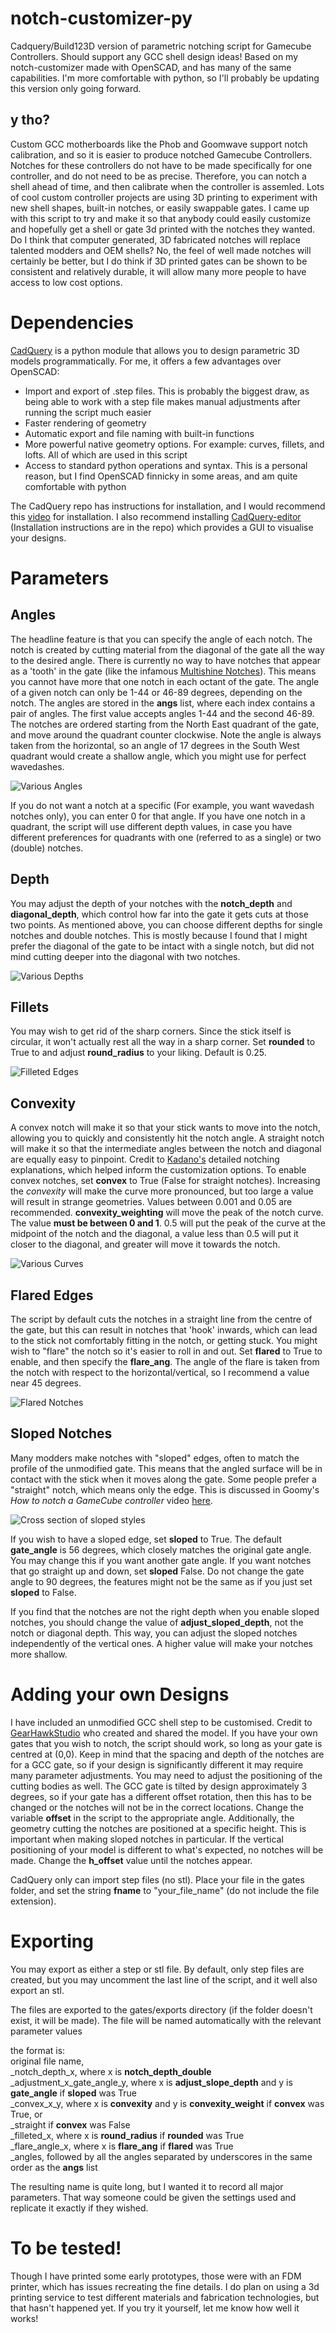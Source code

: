 # notch-customizer-py
Cadquery/Build123D version of parametric notching script for Gamecube Controllers. Should support any GCC shell design ideas!
Based on my notch-customizer made with OpenSCAD, and has many of the same capabilities. I'm more comfortable with python, so I'll probably be updating this version only going forward.

## y tho?
Custom GCC motherboards like the Phob and Goomwave support notch calibration, and so it is easier to produce notched Gamecube Controllers. Notches for these controllers do not have to be made specifically for one controller, and do not need to be as precise. Therefore, you can notch a shell ahead of time, and then calibrate when the controller is assemled. Lots of cool custom controller projects are using 3D printing to experiment with new shell shapes, built-in notches, or easily swappable gates. I came up with this script to try and make it so that anybody could easily customize and hopefully get a shell or gate 3d printed with the notches they wanted. Do I think that computer generated, 3D fabricated notches will replace talented modders and OEM shells? No, the feel of well made notches will certainly be better, but I do think if 3D printed gates can be shown to be consistent and relatively durable, it will allow many more people to have access to low cost options.

# Dependencies
[CadQuery](https://github.com/CadQuery/cadquery) is a python module that allows you to design parametric 3D models programmatically. For me, it offers a few advantages over OpenSCAD:
- Import and export of .step files. This is probably the biggest draw, as being able to work with a step file makes manual adjustments after running the script much easier
- Faster rendering of geometry
- Automatic export and file naming with built-in functions
- More powerful native geometry options. For example: curves, fillets, and lofts. All of which are used in this script
- Access to standard python operations and syntax. This is a personal reason, but I find OpenSCAD finnicky in some areas, and am quite comfortable with python

The CadQuery repo has instructions for installation, and I would recommend this [video](https://www.youtube.com/watch?v=3Tg_RJhqZRg) for installation. I also recommend installing [CadQuery-editor](https://github.com/CadQuery/CQ-editor#installation) (Installation instructions are in the repo) which provides a GUI to visualise your designs. 

# Parameters
## Angles
The headline feature is that you can specify the angle of each notch. The notch is created by cutting material from the diagonal of the gate all the way to the desired angle. There is currently no way to have notches that appear as a 'tooth' in the gate (like the infamous [Multishine Notches](https://multishine.tech/collections/wp-content/uploads/2022/01/full-notches-smash-ultimate-gamecube.png)). This means you cannot have more that one notch in each octant of the gate. The angle of a given notch can only be 1-44 or 46-89 degrees, depending on the notch. The angles are stored in the **angs** list, where each index contains a pair of angles. The first value accepts angles 1-44 and the second 46-89. The notches are ordered starting from the North East quadrant of the gate, and move around the quadrant counter clockwise. Note the angle is always taken from the horizontal, so an angle of 17 degrees in the South West quadrant would create a shallow angle, which you might use for perfect wavedashes.

![Various Angles](/img/angles.png)

If you do not want a notch at a specific (For example, you want wavedash notches only), you can enter 0 for that angle. If you have one notch in a quadrant, the script will use different depth values, in case you have different preferences for quadrants with one (referred to as a single) or two (double) notches.
 
## Depth
 You may adjust the depth of your notches with the **notch_depth** and **diagonal_depth**, which control how far into the gate it gets cuts at those two points. As mentioned above, you can choose different depths for single notches and double notches. This is mostly because I found that I might prefer the diagonal of the gate to be intact with a single notch, but did not mind cutting deeper into the diagonal with two notches.

![Various Depths](/img/depths.png)

## Fillets
You may wish to get rid of the sharp corners. Since the stick itself is circular, it won't actually rest all the way in a sharp corner. Set **rounded** to True to and adjust **round_radius** to your liking. Default is 0.25.

![Filleted Edges](/img/rounds.png)

## Convexity
A convex notch will make it so that your stick wants to move into the notch, allowing you to quickly and consistently hit the notch angle. A straight notch will make it so that the intermediate angles between the notch and diagonal are equally easy to pinpoint. Credit to [Kadano's](http://kadano.net/SSBM/GCC/) detailed notching explanations, which helped inform the customization options. To enable convex notches, set **convex** to True (False for straight notches). Increasing the *convexity* will make the curve more pronounced, but too large a value will result in strange geometries. Values between 0.001 and 0.05 are recommended. **convexity_weighting** will move the peak of the notch curve. The value **must be between 0 and 1**. 0.5 will put the peak of the curve at the midpoint of the notch and the diagonal, a value less than 0.5 will put it closer to the diagonal, and greater will move it towards the notch.

![Various Curves](/img/curves.png)

## Flared Edges
The script by default cuts the notches in a straight line from the centre of the gate, but this can result in  notches that 'hook' inwards, which can lead to the stick not comfortably fitting in the notch, or getting stuck. You might wish to "flare" the notch so it's easier to roll in and out. Set **flared** to True to enable, and then specify the **flare_ang**. The angle of the flare is taken from the notch with respect to the horizontal/vertical, so I recommend a value near 45 degrees.

![Flared Notches](/img/flares.png)

## Sloped Notches
Many modders make notches with "sloped" edges, often to match the profile of the unmodified gate. This means that the angled surface will be in contact with the stick when it moves along the gate. Some people prefer a "straight" notch, which means only the edge. This is discussed in Goomy's *How to notch a GameCube controller* video [here](https://youtu.be/IPyPO3TByUU?t=313). 

![Cross section of sloped styles](/img/slopes.png)

If you wish to have a sloped edge, set **sloped** to True. The default **gate_angle** is 56 degrees, which closely matches the original gate angle. You may change this if you want another gate angle. If you want notches that go straight up and down, set **sloped** False. Do not change the gate angle to 90 degrees, the features might not be the same as if you just set **sloped** to False.

If you find that the notches are not the right depth when you enable sloped notches, you should change the value of **adjust_sloped_depth**, not the notch or diagonal depth. This way, you can adjust the sloped notches independently of the vertical ones. A higher value will make your notches more shallow. 

# Adding your own Designs
I have included an unmodified GCC shell step to be customised. Credit to [GearHawkStudio](https://twitter.com/GearhawkStudio) who created and shared the model. If you have your own gates that you wish to notch, the script should work, so long as your gate is centred at (0,0). Keep in mind that the spacing and depth of the notches are for a GCC gate, so if your design is significantly different it may require many parameter adjustments. You may need to adjust the positioning of the cutting bodies as well. The GCC gate is tilted by design approximately 3 degrees, so if your gate has a different offset rotation, then this has to be changed or the notches will not be in the correct locations. Change the variable **offset** in the script to the appropriate angle. Additionally, the geometry cutting the notches are positioned at a specific height. This is important when making sloped notches in particular. If the vertical positioning of your model is different to what's expected, no notches will be made. Change the **h_offset** value until the notches appear.

CadQuery only can import step files (no stl). Place your file in the gates folder, and set the string **fname** to "your_file_name" (do not include the file extension).

# Exporting 
You may export as either a step or stl file. By default, only step files are created, but you may uncomment the last line of the script, and it well also export an stl.

The files are exported to the gates/exports directory (if the folder doesn't exist, it will be made). The file will be named automatically with the relevant parameter values

the format is:
\
original file name,
\
_notch_depth_x, where x is **notch_depth_double**
\
_adjustment_x_gate_angle_y, where x is **adjust_slope_depth** and y is **gate_angle** if **sloped** was True
\
_convex_x_y, where x is **convexity** and y is **convexity_weight** if **convex** was True, or
\
_straight if **convex** was False
\
_filleted_x, where x is **round_radius** if **rounded** was True
\
_flare_angle_x, where x is **flare_ang** if **flared** was True
\
_angles, followed by all the angles separated by underscores in the same order as the **angs** list

The resulting name is quite long, but I wanted it to record all major parameters. That way someone could be given the settings used and replicate it exactly if they wished.

# To be tested!
Though I have printed some early prototypes, those were with an FDM printer, which has issues recreating the fine details. I do plan on using a 3d printing service to test different materials and fabrication technologies, but that hasn't happened yet. If you try it yourself, let me know how well it works!
